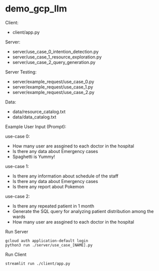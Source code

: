 # demo_gcp_llm


Client:
- client/app.py

Server:
- server/use_case_0_intention_detection.py
- server/use_case_1_resource_exploration.py
- server/use_case_2_query_generation.py

Server Testing:
- server/example_request/use_case_0.py
- server/example_request/use_case_1.py
- server/example_request/use_case_2.py

Data:
- data/resource_catalog.txt
- data/data_catalog.txt


Example User Input (Prompt):

use-case 0:
- How many user are assgined to each doctor in the hospital
- Is there any data about Emergency cases
- Spaghetti is Yummy!

use-case 1:
- Is there any information about schedule of the staff
- Is there any data about Emergency cases
- Is there any report about Pokemon

use-case 2:
- Is there any repeated patient in 1 month
- Generate the SQL query for analyzing patient distribution among the wards
- How many user are assgined to each doctor in the hospital



Run Server
```
gcloud auth application-default login
python3 run ./server/use_case_[NAME].py
```

Run Client
```
streamlit run ./client/app.py
```